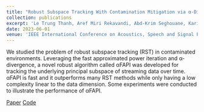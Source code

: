 ```yaml
---
title: "Robust Subspace Tracking With Contamination Mitigation via α-Divergence"
collection: publications
excerpt: 'Le Trung Thanh, Aref Miri Rekavandi, Abd-Krim Seghouane, Karim Abed-Meraim '
date: 2023-06-01
venue: 'IEEE International Conference on Acoustics, Speech and Signal Processing (ICASSP)'
---
```

We studied the problem of robust subspace tracking (RST) in contaminated environments. Leveraging the fast approximated power iteration and α-divergence, a novel robust algorithm called αFAPI was developed for tracking the underlying principal subspace of streaming data over time. αFAPI is fast and it outperforms many RST methods while only having a low complexity linear to the data dimension. Some experiments were conducted to illustrate the performance of αFAPI.  

[Paper](https://www.techrxiv.org/articles/preprint/Robust_Subspace_Tracking_With_Contamination_Mitigation_via_-Divergence/21385335) [Code](https://github.com/thanhtbt/aFAPI)
